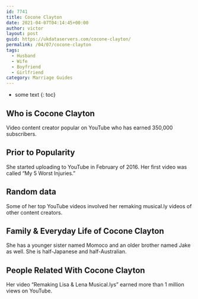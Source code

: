 ```yaml
---
id: 7741
title: Cocone Clayton
date: 2021-04-07T04:14:45+00:00
author: victor
layout: post
guid: https://ukdataservers.com/cocone-clayton/
permalink: /04/07/cocone-clayton
tags:
  - Husband
  - Wife
  - Boyfriend
  - Girlfriend
category: Marriage Guides
---
```


* some text
{: toc}


## Who is Cocone Clayton



Video content creator popular on YouTube who has earned 350,000 subscribers. 

                
                
                
## Prior to Popularity



She started uploading to YouTube in February of 2016. Her first video was called &#8220;My 5 Worst Injuries.&#8221; 

                
                
                
## Random data



Some of her top YouTube videos involved her remaking musical.ly videos of other content creators. 

                
                
                
## Family & Everyday Life of Cocone Clayton



She has a younger sister named Momoco and an older brother named Jake as well. She is half-Japanese and half-Australian. 

                
                
                
## People Related With Cocone Clayton



Her video &#8220;Remaking Lisa & Lena Musical.lys&#8221; earned more than 1 million views on YouTube. 

                
              
            
          
          
          